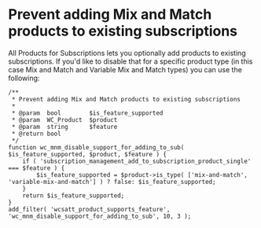 # Prevent adding Mix and Match products to existing subscriptions

All Products for Subscriptions lets you optionally add products to existing subscriptions. If you'd like to disable that for a specific product type (in this case Mix and Match and Variable Mix and Match types) you can use the following:


```[php]
/**
 * Prevent adding Mix and Match products to existing subscriptions
 *
 * @param  bool        $is_feature_supported
 * @param  WC_Product  $product
 * @param  string      $feature
 * @return bool
 */
function wc_mnm_disable_support_for_adding_to_sub( $is_feature_supported, $product, $feature ) {
    if ( 'subscription_management_add_to_subscription_product_single' === $feature ) {
        $is_feature_supported = $product->is_type( ['mix-and-match', 'variable-mix-and-match'] ) ? false: $is_feature_supported;
    }
    return $is_feature_supported;
}
add_filter( 'wcsatt_product_supports_feature', 'wc_mnm_disable_support_for_adding_to_sub', 10, 3 );

```